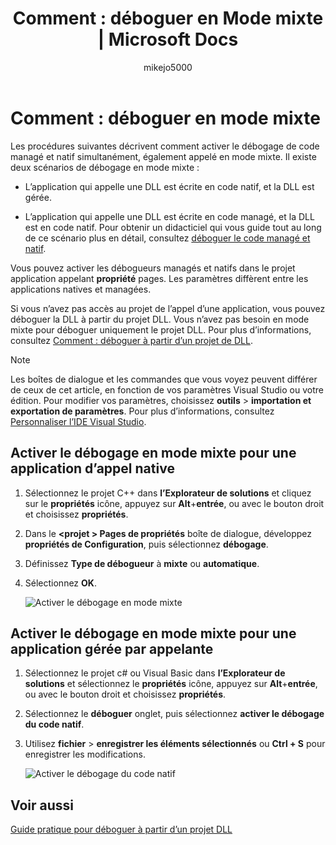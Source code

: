 ﻿---
title: 'Comment : déboguer en Mode mixte | Microsoft Docs'
ms.custom: ''
ms.date: 06/19/2018
ms.technology: vs-ide-debug
ms.topic: conceptual
dev_langs:
- CSharp
- VB
- FSharp
- C++
helpviewer_keywords:
- debugging DLLs
- debugging [Visual Studio], mixed-mode
- mixed-mode debugging
ms.assetid: 2859067d-7fcc-46b0-a4df-8c2101500977
author: mikejo5000
ms.author: mikejo
manager: douge
ms.workload:
- multiple
ms.openlocfilehash: 8a08cf3cf95073d06c1dfa350f2de86bf72837c5
ms.sourcegitcommit: 9ceaf69568d61023868ced59108ae4dd46f720ab
ms.translationtype: MT
ms.contentlocale: fr-FR
ms.lasthandoff: 10/12/2018
ms.locfileid: "49182674"
---
# <a name="how-to-debug-in-mixed-mode"></a>Comment : déboguer en mode mixte
Les procédures suivantes décrivent comment activer le débogage de code managé et natif simultanément, également appelé en mode mixte. Il existe deux scénarios de débogage en mode mixte :  
  
- L’application qui appelle une DLL est écrite en code natif, et la DLL est gérée. 
  
- L’application qui appelle une DLL est écrite en code managé, et la DLL est en code natif. Pour obtenir un didacticiel qui vous guide tout au long de ce scénario plus en détail, consultez [déboguer le code managé et natif](../debugger/how-to-debug-managed-and-native-code.md).
   
Vous pouvez activer les débogueurs managés et natifs dans le projet application appelant **propriété** pages. Les paramètres diffèrent entre les applications natives et managées. 

Si vous n’avez pas accès au projet de l’appel d’une application, vous pouvez déboguer la DLL à partir du projet DLL. Vous n’avez pas besoin en mode mixte pour déboguer uniquement le projet DLL. Pour plus d’informations, consultez [Comment : déboguer à partir d’un projet de DLL](../debugger/how-to-debug-from-a-dll-project.md). 

> [!NOTE]
> Les boîtes de dialogue et les commandes que vous voyez peuvent différer de ceux de cet article, en fonction de vos paramètres Visual Studio ou votre édition. Pour modifier vos paramètres, choisissez **outils** > **importation et exportation de paramètres**. Pour plus d’informations, consultez [Personnaliser l’IDE Visual Studio](../ide/personalizing-the-visual-studio-ide.md).

## <a name="enable-mixed-mode-debugging-for-a-native-calling-app"></a>Activer le débogage en mode mixte pour une application d’appel native  
  
1. Sélectionnez le projet C++ dans **l’Explorateur de solutions** et cliquez sur le **propriétés** icône, appuyez sur **Alt**+**entrée**, ou avec le bouton droit et choisissez **propriétés**.
   
1. Dans le  **\<projet > Pages de propriétés** boîte de dialogue, développez **propriétés de Configuration**, puis sélectionnez **débogage**.  
   
1. Définissez **Type de débogueur** à **mixte** ou **automatique**.
   
1. Sélectionnez **OK**.
   
   ![Activer le débogage en mode mixte](../debugger/media/dbg-mixed-mode-from-native.png "activer le débogage en mode mixte")

## <a name="enable-mixed-mode-debugging-for-a-managed-calling-app"></a>Activer le débogage en mode mixte pour une application gérée par appelante  
  
1. Sélectionnez le projet c# ou Visual Basic dans **l’Explorateur de solutions** et sélectionnez le **propriétés** icône, appuyez sur **Alt**+**entrée**, ou avec le bouton droit et choisissez **propriétés**.
   
1. Sélectionnez le **déboguer** onglet, puis sélectionnez **activer le débogage du code natif**.
   
1. Utilisez **fichier** > **enregistrer les éléments sélectionnés** ou **Ctrl + S** pour enregistrer les modifications.

   ![Activer le débogage du code natif](../debugger/media/dbg-mixed-mode-from-csharp.png "activer le débogage du code natif")
  
## <a name="see-also"></a>Voir aussi  
 [Guide pratique pour déboguer à partir d’un projet DLL](../debugger/how-to-debug-from-a-dll-project.md)
